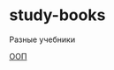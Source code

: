 # study-books
Разные учебники


[ООП](https://ru.wikibooks.org/wiki/Объектно-ориентированное_программирование)
